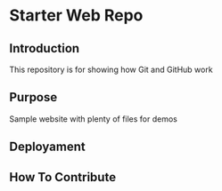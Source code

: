# Starter Web Repo

## Introduction

This repository is for showing how Git and GitHub work

## Purpose

Sample website with plenty of files for demos

## Deployament

## How To Contribute